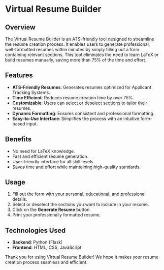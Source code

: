 # Virtual Resume Builder

## Overview
The Virtual Resume Builder is an ATS-friendly tool designed to streamline the resume creation process. It enables users to generate professional, well-formatted resumes within minutes by simply filling out a form containing relevant sections. This tool eliminates the need to learn LaTeX or build resumes manually, saving more than 75% of the time and effort.

## Features
- **ATS-Friendly Resumes**: Generates resumes optimized for Applicant Tracking Systems.
- **Time Efficient**: Reduces resume creation time by over 75%.
- **Customizable**: Users can select or deselect sections to tailor their resumes.
- **Dynamic Formatting**: Ensures consistent and professional formatting.
- **Easy-to-Use Interface**: Simplifies the process with an intuitive form-based input.

## Benefits
- No need for LaTeX knowledge.
- Fast and efficient resume generation.
- User-friendly interface for all skill levels.
- Saves time and effort while maintaining high-quality standards.

## Usage
1. Fill out the form with your personal, educational, and professional details.
2. Select or deselect the sections you want to include in your resume.
3. Click on the **Generate Resume** button.
4. Print your professionally formatted resume.

## Technologies Used
- **Backend**: Python (Flask)
- **Frontend**: HTML, CSS, JavaScript

Thank you for using Virtual Resume Builder! We hope it makes your resume creation process seamless and efficient.

